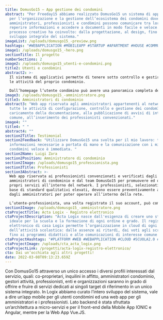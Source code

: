 ```yaml
---
title: DomusGo15 – App gestione dei condomini
abstract: "Per Freeday15 abbiamo realizzato DomusGo15 un sistema di applicativi
  per l’organizzazione e la gestione dell’ecosistema dei condomìni dove
  amministratori, professionisti e condòmini possono comunicare tra loro,
  reperire informazioni e accedere a documenti in modo facile e veloce. L’intero
  processo creativo ha coinvolto: dalla progettazione, al design, fino allo
  sviluppo integrale del sistema."
imageList: /uploads/domusgo15_-preview.png
hashtags: "#WEBAPPLICATION #MOBILEAPP #STARTUP #APARTMENT #HOUSE #COMMUNITY "
image1: /uploads/domusgo15_-hero.png
sectionTitle: Il progetto
numberSections: 2
image2: /uploads/domusgo15_utenti-e-condomini.png
title2: Utenti e condòmini
abstract2: >-
  Il sistema di applicativi permette di tenere sotto controllo e gestire tutte
  le attività del proprio condominio. 

  Dall’homepage l’utente condòmino può avere una panoramica completa dell’attività condominiale: consultare documenti e avvisi caricati dal proprio amministratore, visualizzare l’area marketplace dedicata all’offerta di servizi professionali, consultare le richieste fatte ai professionisti, accettare o rifiutare i preventivi ricevuti.
image3: /uploads/domusgo15_-amministratore.png
title3: Amministratori di condominio
abstract3: "Web app riservata agli amministratori appartenenti al network per
  tutte le attività di configurazione, controllo e gestione dei condomìni: dal
  caricamento della documentazione, alla pubblicazione di avvisi di interesse
  comune, all’inserimento dei professionisti convenzionati."
image4: ""
title4: " "
abstract4: ""
section2Title: Testimonial
section2Feedback: "Utilizzare DomusGo15 una svolta per il mio lavoro: tutte le
  informazioni necessarie a portata di mano e la comunicazione con i miei
  condòmini veloce è immediata. "
section2Name: Luigi Zara
section2Position: Amministratore di condominio
section2Image: /uploads/domusgo15_professionista.png
section3Title: Professionisti
section3Abstract: >-
  Web app riservata ai professionisti convenzionati e verificati dagli
  amministratori di condominio e dal team DomusGo15 per promuovere ed offrire i
  propri servizi all’interno del network. I professionisti, selezionati sulla
  base di standard qualitativi elevati, devono essere preventivamente approvati
  dagli amministratori per poter operare all’interno della rete.

  L’utente-professionista, una volta registrato il suo account, può compilare la propria scheda profilo visibile ai condomìni, descrivere le proprie attività, approfondire i servizi offerti, proporre sconti e promozioni e fornire preventivi.
section3Image: /uploads/domusgo15_-amministratore.png
ctaProjectTitle: Acta Logix - Registro elettronico
ctaProjectDescription: "Acta Logix nasce dall'esigenza di creare uno strumento
  ideale per la scuola e la formazione di ogni ordine e grado. Il registro
  elettronico di casa Logix permette l’organizzazione in cloud di ogni fase
  dell’attività scolastica: dalle assenze ai ritardi, dai voti agli scrutini,
  fino ai programmi didattici e alle comunicazioni di interesse comune."
ctaProjectHashtags: "#PLATFORM #WEB #WEBAPPLICATION #CLOUD #SCUOLA2.0 #OPENSOURCE #DIGITAL"
ctaProjectImage: /uploads/cta_acta_logix.png
ctaProjectLink: /progetti/acta-logix-registro-elettronico/
cta: Dai un’occhiata agli altri progetti!
date: 2022-03-08T09:13:23.659Z
---
```

Con DomusGo15 attraverso un unico accesso i diversi profili interessati dal servizio, quali: co-proprietari, inquilini in affitto, amministratori condomìnio, gestori attività, professionisti, enti e organizzazioni saranno in grado di offrire e fruire di servizi dedicati ai singoli target di riferimento in un unico sistema integrato.
In Logix abbiamo curato l’intero sviluppo del sistema, vale a dire un’app mobile per gli utenti condòmini ed una web app per gli amministratori e i professionisti.
Lato backend è stata sfruttata un’architettura a micro-servizi e per il front-end della Mobile App IONIC e Angular, mentre per la Web App Vue.JS.